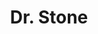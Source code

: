 ---
layout: lecteur.njk
tags : stone

title : Dr. Stone
episode : 19
saison : 1
iframe : https://dood.to/e/skunxtu3k3uc

cc :  VostFr
---